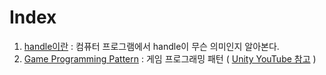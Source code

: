 # Index
1. [handle이란](1_handle.md) : 컴퓨터 프로그램에서 handle이 무슨 의미인지 알아본다.
2. [Game Programming Pattern](GameProgrammingPatterns/README.md) : 게임 프로그래밍 패턴 ( [Unity YouTube 참고](https://youtu.be/J6F8plGUqv8?si=sqbVHAUaVpvBQG_7) )

